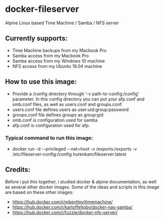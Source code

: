 # docker-fileserver
Alpine Linux based Time Machine / Samba / NFS server

## Currently supports:
- Time Machine backups from my Macbook Pro
- Samba access from my Macbook Pro
- Samba access from my Windows 10 machine
- NFS access from my Ubuntu 18.04 machine

## How to use this image:
- Provide a /config directory through '-v path-to-config:/config' parameter. In this config directory you can put your afp.conf and smb.conf files, as well as users.conf and groups.conf.
- users.conf file defines users as user:uid:group:password
- groups.conf file defines groups as group:gid
- smb.conf is configuration used for samba
- afp.conf is configuration used for afp.
  
### Typical command to run this image:
- docker run -d --privileged --net=host -v /exports:/exports -v /etc/fileserver-config:/config hurenkam/fileserver:latest

## Credits:
Before i put this together, i studied docker & alpine documentation, as well as several other docker images. 
Some of the ideas and scripts in this image are based on these other images:
- https://hub.docker.com/r/mbentley/timemachine/
- https://hub.docker.com/r/kartoffeltoby/docker-nas-samba/
- https://hub.docker.com/r/fuzzle/docker-nfs-server/
